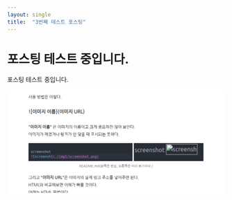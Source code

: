 ```yaml
---
layout: single
title:  "3번째 테스트 포스팅"		
---
```


# 포스팅 테스트 중입니다.

포스팅 테스트 중입니다.

![image_test](../images/2022-10-08-third/image_test.png)

